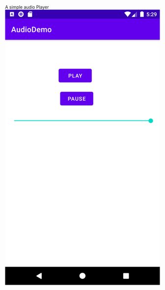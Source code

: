 A simple audio Player
![alt text](https://github.com/rangsuo/Images/blob/main/Screenshot_20201017_172906.png)
